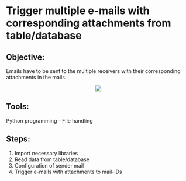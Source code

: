 # Trigger multiple e-mails with corresponding attachments from table/database

## Objective:
Emails have to be sent to the multiple receivers with their corresponding attachments in the mails.

<p align="center">
<img src="https://user-images.githubusercontent.com/28645647/79448804-b77c8300-7fff-11ea-9d94-b32ff6d8b18c.png">
<p> 
  
## Tools:
Python programming - File handling

## Steps:
1) Import necessary libraries
2) Read data from table/database
3) Configuration of sender mail
4) Trigger e-mails with attachments to mail-IDs


